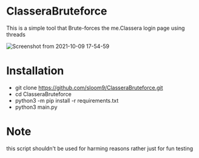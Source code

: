 # ClasseraBruteforce
This is a simple tool that Brute-forces the me.Classera login page using threads

![Screenshot from 2021-10-09 17-54-59](https://user-images.githubusercontent.com/61421903/136663233-ce41a287-aaef-4d54-b351-ec71cae49911.png)


# Installation
* git clone https://github.com/sloom9/ClasseraBruteforce.git
* cd ClasseraBruteforce
* python3 -m pip install -r requirements.txt
* python3 main.py

# Note
this script shouldn't be used for harming reasons rather just for fun testing
